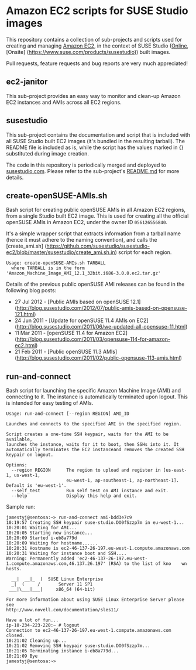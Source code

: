 Amazon EC2 scripts for SUSE Studio images
==========================================

This repository contains a collection of sub-projects and scripts used for
creating and managing [Amazon EC2](http://aws.amazon.com/ec2/), in the context
of SUSE Studio ([Online](http://susestudio.com), [Onsite]
(https://www.suse.com/products/susestudio)) built images.

Pull requests, feature requests and bug reports are very much appreciated!


ec2-janitor
-----------
This sub-project provides an easy way to monitor and clean-up Amazon EC2
instances and AMIs across all EC2 regions.


susestudio
-----------
This sub-project contains the documentation and script that is included with
all SUSE Studio built EC2 images (it's bundled in the resulting tarball). The
README file is included as is, while the script has the values marked in {}
substituted during image creation.

The code in this repository is periodically merged and deployed to
[susestudio.com](http://susestudio.com). Please refer to the sub-project's
[README.md](https://github.com/susestudio/susestudio-ec2/blob/master/susestudio/README.md)
for more details.


create-openSUSE-AMIs.sh
------------------------
Bash script for creating public openSUSE AMIs in all Amazon EC2 regions, from a
single Studio built EC2 image. This is used for creating all the official
openSUSE AMIs in Amazon EC2, under the owner ID `056126556840`.

It's a simple wrapper script that extracts information from a tarball name
(hence it must adhere to the naming convention), and calls the [create_ami.sh]
(https://github.com/susestudio/susestudio-ec2/blob/master/susestudio/create_ami.sh.in)
script for each region.

    Usage: create-openSUSE-AMIs.sh TARBALL
      where TARBALL is in the form 'Amazon_Machine_Image_AMI_12.1_32bit.i686-3.0.0.ec2.tar.gz'

Details of the previous public openSUSE AMI releases can be found in the
following blog posts:

  * 27 Jul 2012 - [Public AMIs based on openSUSE 12.1]
    (http://blog.susestudio.com/2012/07/public-amis-based-on-opensuse-121.html)
  * 24 Jun 2011 - [Update for openSUSE 11.4 AMIs on EC2]
    (http://blog.susestudio.com/2011/06/we-updated-all-opensuse-11.html)
  * 11 Mar 2011 - [openSUSE 11.4 for Amazon EC2]
    (http://blog.susestudio.com/2011/03/opensuse-114-for-amazon-ec2.html)
  * 21 Feb 2011 - [Public openSUSE 11.3 AMIs]
    (http://blog.susestudio.com/2011/02/public-opensuse-113-amis.html)


run-and-connect
----------------
Bash script for launching the specific Amazon Machine Image (AMI) and
connecting to it. The instance is automatically terminated upon logout. This is
intended for easy testing of AMIs.

    Usage: run-and-connect [--region REGION] AMI_ID

    Launches and connects to the specified AMI in the specified region.

    Script creates a one-time SSH keypair, waits for the AMI to be available,
    launches the instance, waits for it to boot, then SSHs into it. It
    automatically terminates the EC2 instanceand removes the created SSH
    keypair on logout.

    Options:
      --region REGION      The region to upload and register in [us-east-1, us-west-1,
                           eu-west-1, ap-southeast-1, ap-northeast-1]. Default is 'eu-west-1'.
      --self_test          Run self test on AMI instance and exit.
      --help               Display this help and exit.

Sample run:

    jamestyj@sentosa:~> run-and-connect ami-bdd3e7c9
    10:19:57 Creating SSH keypair suse-studio.DO0fSzzp7m in eu-west-1...
    10:20:01 Waiting for AMI...
    10:20:05 Starting new instance...
    10:20:09 Started i-eb8a779d
    10:20:09 Waiting for hostname......
    10:20:31 Hostname is ec2-46-137-26-197.eu-west-1.compute.amazonaws.com
    10:20:31 Waiting for instance boot and SSH....
    Warning: Permanently added 'ec2-46-137-26-197.eu-west-1.compute.amazonaws.com,46.137.26.197' (RSA) to the list of kno    wn hosts.

      __|  __|_  )  SUSE Linux Enterprise
      _|  (     /       Server 11 SP1
     ___|\___|___|     x86_64 (64-bit)

    For more information about using SUSE Linux Enterprise Server please see
    http://www.novell.com/documentation/sles11/

    Have a lot of fun...
    ip-10-234-223-220:~ # logout
    Connection to ec2-46-137-26-197.eu-west-1.compute.amazonaws.com closed.
    10:21:02 Cleaning up...
    10:21:02 Removing SSH keypair suse-studio.DO0fSzzp7m...
    10:21:05 Terminating instance i-eb8a779d...
    10:21:09 Bye
    jamestyj@sentosa:~>

